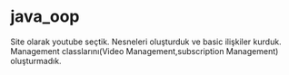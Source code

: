 # java_oop
Site olarak youtube seçtik. 
Nesneleri oluşturduk ve basic ilişkiler kurduk. 
Management classlarını(Video Management,subscription Management) oluşturmadık.
